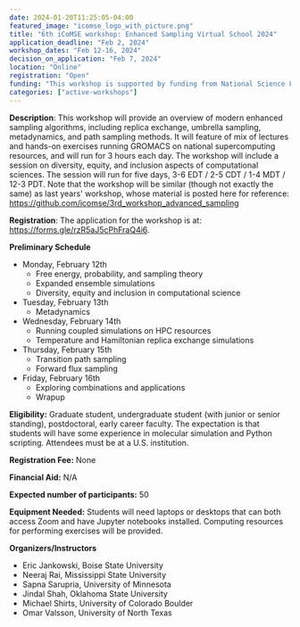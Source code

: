 ```yaml
---
date: 2024-01-20T11:25:05-04:00
featured_image: "icomse_logo_with_picture.png"
title: "6th iCoMSE workshop: Enhanced Sampling Virtual School 2024"
application_deadline: "Feb 2, 2024"
workshop_dates: "Feb 12-16, 2024"
decision_on_application: "Feb 7, 2024"
location: "Online"
registration: "Open"
funding: "This workshop is supported by funding from National Science Foundation Office of Advanced Cyberinfrastructure"
categories: ["active-workshops"]
---
```


**Description**: This workshop will provide an overview of modern enhanced sampling algorithms, including replica exchange, umbrella sampling, metadynamics, and path sampling methods.  It will feature of mix of lectures and hands-on exercises running GROMACS on national supercomputing resources, and will run for 3 hours each day. The workshop will include a session on diversity, equity, and inclusion aspects of computational sciences. The session will run for five days, 3-6 EDT / 2-5 CDT / 1-4 MDT / 12-3 PDT.  Note that the workshop will be similar (though not exactly the same) as last years' workshop, whose material is posted here for reference: https://github.com/icomse/3rd_workshop_advanced_sampling

**Registration**:
The application for the workshop is at: https://forms.gle/rzR5aJ5cPhFraQ4i6.

**Preliminary Schedule**
- Monday, February 12th
  - Free energy, probability, and sampling theory
  - Expanded ensemble simulations
  - Diversity, equity and inclusion in computational science
- Tuesday, February 13th
  - Metadynamics 
- Wednesday, February 14th
  - Running coupled simulations on HPC resources
  - Temperature and Hamiltonian replica exchange simulations
- Thursday, February 15th
  - Transition path sampling
  - Forward flux sampling 
- Friday, February 16th
  - Exploring combinations and applications
  - Wrapup

**Eligibility:** Graduate student, undergraduate student (with junior or senior standing), postdoctoral, early career faculty. The expectation is that students will have some experience in molecular simulation and Python scripting. Attendees must be at a U.S. institution.

**Registration Fee:** None 

**Financial Aid:** N/A

**Expected number of participants:** 50

**Equipment Needed:** Students will need laptops or desktops that can both access Zoom and have Jupyter notebooks installed.  Computing resources for performing exercises will be provided.

**Organizers/Instructors**
- Eric Jankowski, Boise State University
- Neeraj Rai, Mississippi State University
- Sapna Sarupria, University of Minnesota 
- Jindal Shah, Oklahoma State University
- Michael Shirts, University of Colorado Boulder
- Omar Valsson, University of North Texas
